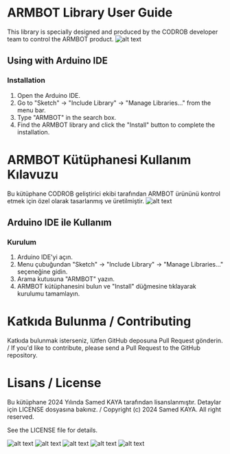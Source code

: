 # ARMBOT Library User Guide
This library is specially designed and produced by the CODROB developer team to control the ARMBOT product.
![alt text](<../lib/ARMBOT_lib/images/1 (2).jpg>)
## Using with Arduino IDE

### Installation

1. Open the Arduino IDE.
2. Go to "Sketch" -> "Include Library" -> "Manage Libraries..." from the menu bar.
3. Type "ARMBOT" in the search box.
4. Find the ARMBOT library and click the "Install" button to complete the installation.




# ARMBOT Kütüphanesi Kullanım Kılavuzu
Bu kütüphane CODROB  geliştirici ekibi tarafından ARMBOT ürününü kontrol etmek için özel olarak tasarlanmış ve üretilmiştir. 
![alt text](<../lib/ARMBOT_lib/images/1 (2).jpg>)

## Arduino IDE ile Kullanım

### Kurulum

1. Arduino IDE'yi açın.
2. Menu çubuğundan "Sketch" -> "Include Library" -> "Manage Libraries..." seçeneğine gidin.
3. Arama kutusuna "ARMBOT" yazın.
4. ARMBOT kütüphanesini bulun ve "Install" düğmesine tıklayarak kurulumu tamamlayın.




# Katkıda Bulunma / Contributing
Katkıda bulunmak isterseniz, lütfen GitHub deposuna Pull Request gönderin. / If you'd like to contribute, please send a Pull Request to the GitHub repository.

# Lisans / License
Bu kütüphane 2024 Yılında Samed KAYA tarafından lisanslanmıştır. Detaylar için LICENSE dosyasına bakınız. / Copyright (c) 2024 Samed KAYA. All right reserved.

 See the LICENSE file for details.

![alt text](<../lib/ARMBOT_lib/images/1 (1).jpg>)
![alt text](<../lib/ARMBOT_lib/images/1 (2).jpg>)
![alt text](<../lib/ARMBOT_lib/images/1 (4).jpg>)
![alt text](<../lib/ARMBOT_lib/images/1 (8).jpg>)
![alt text](VEKTÖR.png)
